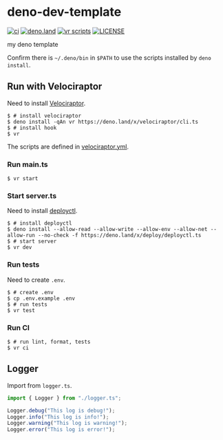 # deno-dev-template

[![ci](https://github.com/kawarimidoll/deno-dev-template/workflows/ci/badge.svg)](.github/workflows/ci.yml)
[![deno.land](https://img.shields.io/badge/deno-%5E1.0.0-green?logo=deno)](https://deno.land)
[![vr scripts](https://badges.velociraptor.run/flat.svg)](https://velociraptor.run)
[![LICENSE](https://img.shields.io/badge/license-MIT-brightgreen)](LICENSE)

my deno template

Confirm there is `~/.deno/bin` in `$PATH` to use the scripts installed by
`deno install`.

## Run with Velociraptor

Need to install [Velociraptor](https://velociraptor.run/).

```
$ # install velociraptor
$ deno install -qAn vr https://deno.land/x/velociraptor/cli.ts
$ # install hook
$ vr
```

The scripts are defined in [velociraptor.yml](/velociraptor.yml).

### Run main.ts

```
$ vr start
```

### Start server.ts

Need to install [deployctl](https://deno.com/deploy/docs/deployctl).

```
$ # install deployctl
$ deno install --allow-read --allow-write --allow-env --allow-net --allow-run --no-check -f https://deno.land/x/deploy/deployctl.ts
$ # start server
$ vr dev
```

### Run tests

Need to create `.env`.

```
$ # create .env
$ cp .env.example .env
$ # run tests
$ vr test
```

### Run CI

```
$ # run lint, format, tests
$ vr ci
```

## Logger

Import from `logger.ts`.

```ts
import { Logger } from "./logger.ts";

Logger.debug("This log is debug!");
Logger.info("This log is info!");
Logger.warning("This log is warning!");
Logger.error("This log is error!");
```
